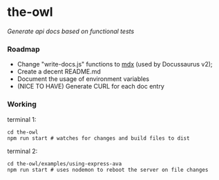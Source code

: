# the-owl

_Generate api docs based on functional tests_

### Roadmap

* Change "write-docs.js" functions to [mdx](https://mdxjs.com/) (used by Docussaurus v2);
* Create a decent README.md
* Document the usage of environment variables
* (NICE TO HAVE) Generate CURL for each doc entry

### Working

terminal 1:
```
cd the-owl
npm run start # watches for changes and build files to dist
```

terminal 2:
```
cd the-owl/examples/using-express-ava
npm run start # uses nodemon to reboot the server on file changes
```
